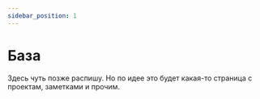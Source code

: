 ```yaml
---
sidebar_position: 1
---
```


# База

Здесь чуть позже распишу. Но по идее это будет какая-то страница с проектам, заметками и прочим.
